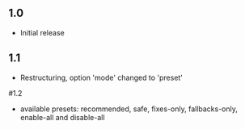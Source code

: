 ## 1.0
* Initial release

## 1.1
* Restructuring, option 'mode' changed to 'preset'

#1.2
* available presets: recommended, safe, fixes-only, fallbacks-only, enable-all and disable-all
